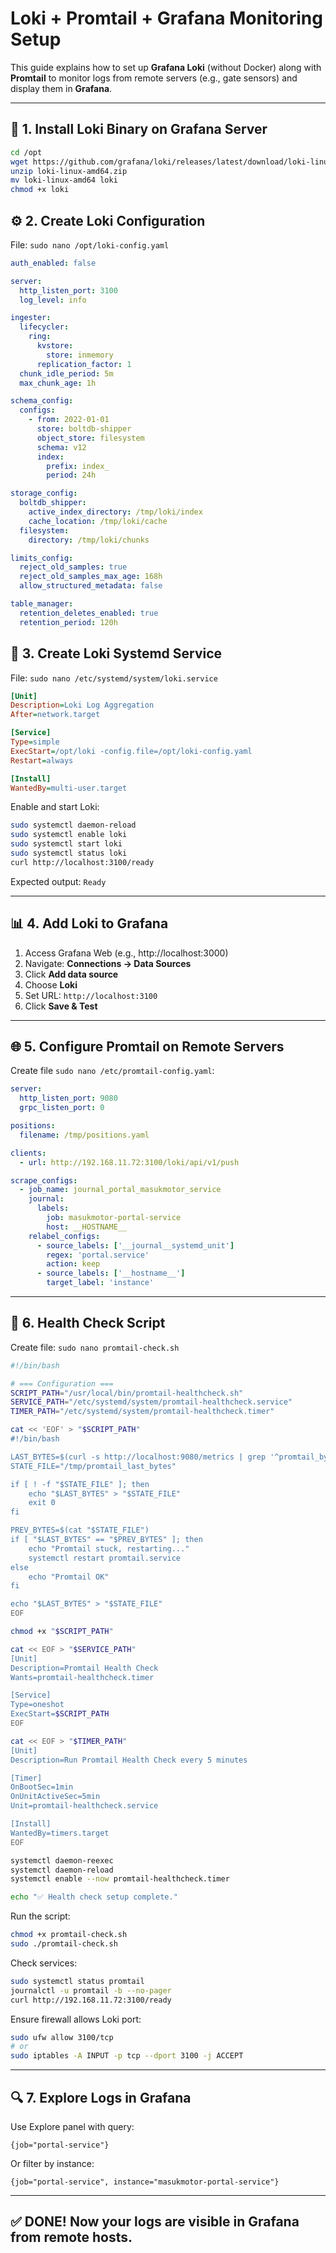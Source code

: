 # Loki + Promtail + Grafana Monitoring Setup

This guide explains how to set up **Grafana Loki** (without Docker) along with **Promtail** to monitor logs from remote servers (e.g., gate sensors) and display them in **Grafana**.

---

## 🔧 1. Install Loki Binary on Grafana Server

```bash
cd /opt
wget https://github.com/grafana/loki/releases/latest/download/loki-linux-amd64.zip
unzip loki-linux-amd64.zip
mv loki-linux-amd64 loki
chmod +x loki
```

## ⚙️ 2. Create Loki Configuration

File: `sudo nano /opt/loki-config.yaml`

```yaml
auth_enabled: false

server:
  http_listen_port: 3100
  log_level: info

ingester:
  lifecycler:
    ring:
      kvstore:
        store: inmemory
      replication_factor: 1
  chunk_idle_period: 5m
  max_chunk_age: 1h

schema_config:
  configs:
    - from: 2022-01-01
      store: boltdb-shipper
      object_store: filesystem
      schema: v12
      index:
        prefix: index_
        period: 24h

storage_config:
  boltdb_shipper:
    active_index_directory: /tmp/loki/index
    cache_location: /tmp/loki/cache
  filesystem:
    directory: /tmp/loki/chunks

limits_config:
  reject_old_samples: true
  reject_old_samples_max_age: 168h
  allow_structured_metadata: false

table_manager:
  retention_deletes_enabled: true
  retention_period: 120h
```

## 🧩 3. Create Loki Systemd Service

File: `sudo nano /etc/systemd/system/loki.service`

```ini
[Unit]
Description=Loki Log Aggregation
After=network.target

[Service]
Type=simple
ExecStart=/opt/loki -config.file=/opt/loki-config.yaml
Restart=always

[Install]
WantedBy=multi-user.target
```

Enable and start Loki:

```bash
sudo systemctl daemon-reload
sudo systemctl enable loki
sudo systemctl start loki
sudo systemctl status loki
curl http://localhost:3100/ready
```

Expected output: `Ready`

---

## 📊 4. Add Loki to Grafana

1. Access Grafana Web (e.g., http://localhost:3000)
2. Navigate: **Connections → Data Sources**
3. Click **Add data source**
4. Choose **Loki**
5. Set URL: `http://localhost:3100`
6. Click **Save & Test**

---

## 🌐 5. Configure Promtail on Remote Servers

Create file `sudo nano /etc/promtail-config.yaml`:

```yaml
server:
  http_listen_port: 9080
  grpc_listen_port: 0

positions:
  filename: /tmp/positions.yaml

clients:
  - url: http://192.168.11.72:3100/loki/api/v1/push

scrape_configs:
  - job_name: journal_portal_masukmotor_service
    journal:
      labels:
        job: masukmotor-portal-service
        host: __HOSTNAME__
    relabel_configs:
      - source_labels: ['__journal__systemd_unit']
        regex: 'portal.service'
        action: keep
      - source_labels: ['__hostname__']
        target_label: 'instance'
```

---

## 🤖 6. Health Check Script

Create file: `sudo nano promtail-check.sh`

```bash
#!/bin/bash

# === Configuration ===
SCRIPT_PATH="/usr/local/bin/promtail-healthcheck.sh"
SERVICE_PATH="/etc/systemd/system/promtail-healthcheck.service"
TIMER_PATH="/etc/systemd/system/promtail-healthcheck.timer"

cat << 'EOF' > "$SCRIPT_PATH"
#!/bin/bash

LAST_BYTES=$(curl -s http://localhost:9080/metrics | grep '^promtail_bytes_sent_total' | awk '{print $2}')
STATE_FILE="/tmp/promtail_last_bytes"

if [ ! -f "$STATE_FILE" ]; then
    echo "$LAST_BYTES" > "$STATE_FILE"
    exit 0
fi

PREV_BYTES=$(cat "$STATE_FILE")
if [ "$LAST_BYTES" == "$PREV_BYTES" ]; then
    echo "Promtail stuck, restarting..."
    systemctl restart promtail.service
else
    echo "Promtail OK"
fi

echo "$LAST_BYTES" > "$STATE_FILE"
EOF

chmod +x "$SCRIPT_PATH"

cat << EOF > "$SERVICE_PATH"
[Unit]
Description=Promtail Health Check
Wants=promtail-healthcheck.timer

[Service]
Type=oneshot
ExecStart=$SCRIPT_PATH
EOF

cat << EOF > "$TIMER_PATH"
[Unit]
Description=Run Promtail Health Check every 5 minutes

[Timer]
OnBootSec=1min
OnUnitActiveSec=5min
Unit=promtail-healthcheck.service

[Install]
WantedBy=timers.target
EOF

systemctl daemon-reexec
systemctl daemon-reload
systemctl enable --now promtail-healthcheck.timer

echo "✅ Health check setup complete."
```

Run the script:

```bash
chmod +x promtail-check.sh
sudo ./promtail-check.sh
```

Check services:

```bash
sudo systemctl status promtail
journalctl -u promtail -b --no-pager
curl http://192.168.11.72:3100/ready
```

Ensure firewall allows Loki port:

```bash
sudo ufw allow 3100/tcp
# or
sudo iptables -A INPUT -p tcp --dport 3100 -j ACCEPT
```

---

## 🔍 7. Explore Logs in Grafana

Use Explore panel with query:

```logql
{job="portal-service"}
```

Or filter by instance:

```logql
{job="portal-service", instance="masukmotor-portal-service"}
```

---

## ✅ DONE! Now your logs are visible in Grafana from remote hosts.
